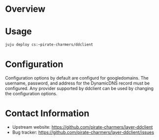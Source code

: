 # Overview

# Usage

```bash
juju deploy cs:~pirate-charmers/ddclient
```

# Configuration

Configuration options by default are configurd for googledomains. The username,
password, and address for the DynamicDNS record must be configured. Any provider
supported by ddclient can be used by changing the configuration options.

# Contact Information

  - Upstream website: https://github.com/pirate-charmers/layer-ddclient
  - Bug tracker: https://github.com/pirate-charmers/layer-ddclient/issues

